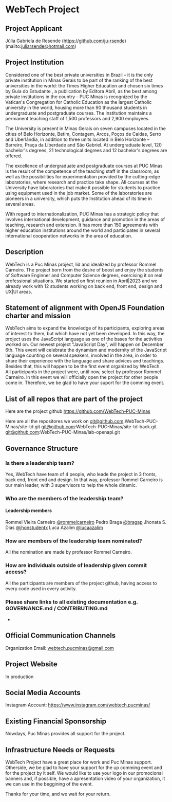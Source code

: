 # WebTech Project

## Project Applicant

Júlia Gabriela de Resende (https://github.com/ju-rsende)(mailto:juliarsende@hotmail.com)

## Project Institution

Considered one of the best private universities in Brazil – it is the only private institution in Minas Gerais to be part of the ranking of the best universities in the world: the  Times Higher Education  and 
chosen six times by  Guia do Estudante , a publication by Editora Abril, as the best among private institutions in the country - PUC Minas is recognized by the Vatican's Congregation for Catholic Education as
the largest Catholic university in the world, housing more than 90 thousand students in  undergraduate and postgraduate courses. The Institution maintains a permanent teaching staff of 1,500 professors and
2,900 employees.

The University is present in Minas Gerais on seven  campuses  located in the cities of Belo Horizonte, Betim, Contagem, Arcos, Poços de Caldas, Serro and Uberlândia, in addition to three units located in Belo
Horizonte – Barreiro, Praça da Liberdade and São Gabriel. At undergraduate level, 120 bachelor's degrees, 21 technological degrees and 12 bachelor's degrees are offered.

The excellence of undergraduate and postgraduate courses at PUC Minas is the result of the competence of the teaching staff in the classroom, as well as the possibilities for experimentation provided by the
cutting-edge laboratories, where research and practice take shape. All courses at the University have laboratories that make it possible for students to practice using equipment used in the job market.
Some of the laboratories are pioneers in a university, which puts the Institution ahead of its time in several areas.

With regard to internationalization, PUC Minas has a strategic policy that involves international development, guidance and promotion in the areas of teaching, research and extension. It has more than 150 agreements
with higher education institutions around the world and participates in several international cooperation networks in the area of ​​education.

## Description

WebTech is a Puc Minas project, lid and idealized by professor Rommel Carneiro. The project born from the desire of boost and enjoy the students of Software Enginner and Computer Science degrees, exercising it
on real professional situations. We started on first reunion in April|2023 and we already work with 12 students working on back end, front end, design and UX|UI areas.

## Statement of alignment with OpenJS Foundation charter and mission

WebTech aims to expand the knowledge of its participants, exploring areas of interest to them, but which have not yet been developed. In this way, the project uses the JavaScript language as one of the bases
for the activities worked on.
Our newest project "JavaScript Day", will happen on December 6th. This event will celebrate the dynamism and modernity of the JavaScript language counting on several speakers, involved in the area, in order
to share their experience with the language and share advices and teachings. Besides that, this will happen to be the first event organized by WebTech. All participants in the project were, until now, select by
professor Rommel Carneiro. In this event we will officially open the project for other people come in. Therefore, we be glad to have your suport for the comming event.

## List of all repos that are part of the project

Here are the project github
https://github.com/WebTech-PUC-Minas

Here are all the repositores we work on
git@github.com:WebTech-PUC-Minas/site-td.git
git@github.com:WebTech-PUC-Minas/site-td-back.git
git@github.com:WebTech-PUC-Minas/lab-openapi.git

## Governance Structure
### Is there a leadership team?

Yes, WebTech have team of 4 people, who leade the project in 3 fronts, back end, front end and design. In that way, professor Rommel Carneiro is our main leader, with 3 supervisors to help the whole dinamic. 

### Who are the members of the leadership team?
#### Leadership members

Rommel Vieira Carneiro [@rommelcarneiro](https://github.com/rommelcarneiro)
Pedro Braga [@bragap](https://github.com/bragap)
Jhonata S. Dias [@jhonstudentx](https://github.com/jhonstudentx)
Luca Azalim [@lucaazalim](https://github.com/lucaazalim)

### How are members of the leadership team nominated?

All the nomination are made by professor Rommel Carneiro.

### How are individuals outside of leadership given commit access?

All the participants are members of the project github, having access to every code used in every activity.

### Please share links to all existing documentation e.g. GOVERNANCE.md / CONTRIBUTING.md

-

## Official Communication Channels

Organization Email: webtech.pucminas@gmail.com

## Project Website

In production

## Social Media Accounts

Instagram Account: https://www.instagram.com/webtech.pucminas/

## Existing Financial Sponsorship

Nowdays, Puc Minas provides all support for the project. 

## Infrastructure Needs or Requests

WebTech Project have a great place for work and Puc Minas support. Otherside, we be glad to have your support for the up comming event and for the project by it self. We would like to use your logo in our 
promocional banners and, if possible, have a apresentation vídeo of your organization, it we can use in the beggining of the event.


Thanks for your time, and we wait for your return.
